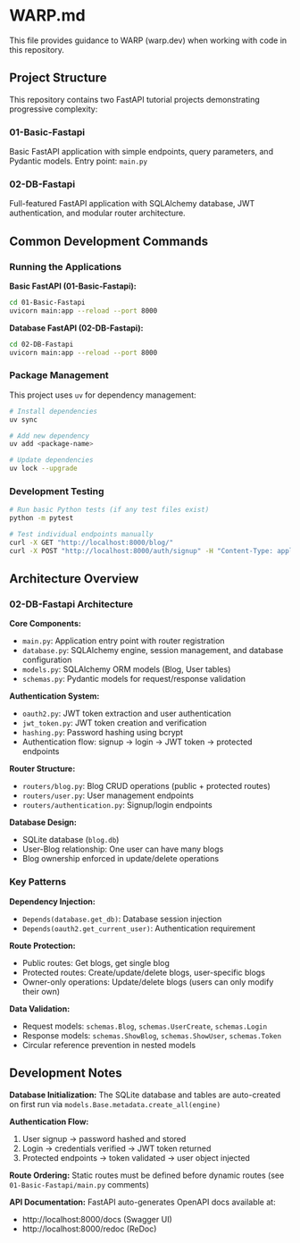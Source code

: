 # WARP.md

This file provides guidance to WARP (warp.dev) when working with code in this repository.

## Project Structure

This repository contains two FastAPI tutorial projects demonstrating progressive complexity:

### 01-Basic-Fastapi
Basic FastAPI application with simple endpoints, query parameters, and Pydantic models. Entry point: `main.py`

### 02-DB-Fastapi  
Full-featured FastAPI application with SQLAlchemy database, JWT authentication, and modular router architecture.

## Common Development Commands

### Running the Applications

**Basic FastAPI (01-Basic-Fastapi):**
```bash
cd 01-Basic-Fastapi
uvicorn main:app --reload --port 8000
```

**Database FastAPI (02-DB-Fastapi):**
```bash
cd 02-DB-Fastapi
uvicorn main:app --reload --port 8000
```

### Package Management
This project uses `uv` for dependency management:
```bash
# Install dependencies
uv sync

# Add new dependency
uv add <package-name>

# Update dependencies
uv lock --upgrade
```

### Development Testing
```bash
# Run basic Python tests (if any test files exist)
python -m pytest

# Test individual endpoints manually
curl -X GET "http://localhost:8000/blog/"
curl -X POST "http://localhost:8000/auth/signup" -H "Content-Type: application/json" -d '{"name":"test","email":"test@example.com","password":"password"}'
```

## Architecture Overview

### 02-DB-Fastapi Architecture

**Core Components:**
- `main.py`: Application entry point with router registration
- `database.py`: SQLAlchemy engine, session management, and database configuration
- `models.py`: SQLAlchemy ORM models (Blog, User tables)
- `schemas.py`: Pydantic models for request/response validation

**Authentication System:**
- `oauth2.py`: JWT token extraction and user authentication
- `jwt_token.py`: JWT token creation and verification
- `hashing.py`: Password hashing using bcrypt
- Authentication flow: signup → login → JWT token → protected endpoints

**Router Structure:**
- `routers/blog.py`: Blog CRUD operations (public + protected routes)
- `routers/user.py`: User management endpoints  
- `routers/authentication.py`: Signup/login endpoints

**Database Design:**
- SQLite database (`blog.db`)
- User-Blog relationship: One user can have many blogs
- Blog ownership enforced in update/delete operations

### Key Patterns

**Dependency Injection:**
- `Depends(database.get_db)`: Database session injection
- `Depends(oauth2.get_current_user)`: Authentication requirement

**Route Protection:**
- Public routes: Get blogs, get single blog
- Protected routes: Create/update/delete blogs, user-specific blogs
- Owner-only operations: Update/delete blogs (users can only modify their own)

**Data Validation:**
- Request models: `schemas.Blog`, `schemas.UserCreate`, `schemas.Login`
- Response models: `schemas.ShowBlog`, `schemas.ShowUser`, `schemas.Token`
- Circular reference prevention in nested models

## Development Notes

**Database Initialization:**
The SQLite database and tables are auto-created on first run via `models.Base.metadata.create_all(engine)`

**Authentication Flow:**
1. User signup → password hashed and stored
2. Login → credentials verified → JWT token returned  
3. Protected endpoints → token validated → user object injected

**Route Ordering:**
Static routes must be defined before dynamic routes (see `01-Basic-Fastapi/main.py` comments)

**API Documentation:**
FastAPI auto-generates OpenAPI docs available at:
- http://localhost:8000/docs (Swagger UI)
- http://localhost:8000/redoc (ReDoc)
